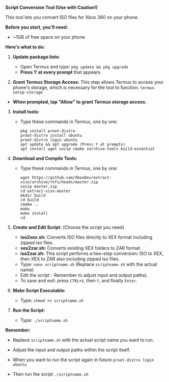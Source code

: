 **Script Conversion Tool (Use with Caution!)**

This tool lets you convert ISO files for Xbox 360 on your phone.

**Before you start, you'll need:**

* ~1GB of free space on your phone

**Here's what to do:**

1. **Update package lists:**

   - Open Termux and type:
     ```pkg update && pkg upgrade```
   - **Press Y at every prompt** that appears.

2. **Grant Termux Storage Access:**
This step allows Termux to access your phone's storage, which is necessary for the tool to function.
```termux-setup-storage```
* **When prompted, tap "Allow" to grant Termux storage access.**

3. **Install tools:**
   - Type these commands in Termux, one by one:
     ```
     pkg install proot-distro
     proot-distro install ubuntu
     proot-distro login ubuntu
     apt update && apt upgrade (Press Y at prompts)
     apt install wget unzip cmake zarchive-tools build-essential
     ```

4. **Download and Compile Tools:**
   - Type these commands in Termux, one by one:
     ```
     wget https://github.com/XboxDev/extract-xiso/archive/refs/heads/master.zip
     unzip master.zip
     cd extract-xiso-master
     mkdir build
     cd build
     cmake ..
     make
     make install
     cd
     ```

5. **Create and Edit Script:** (Choose the script you need)

   * **iso2xex.sh:** Converts ISO files directly to XEX format including zipped iso files. 
   * **xex2zar.sh:** Converts existing XEX folders to ZAR format.
   * **iso2zar.sh:** This script performs a two-step conversion: ISO to XEX, then XEX to ZAR also including zipped iso files.

   - Type: `nano scriptname.sh` (Replace `scriptname.sh` with the actual name)
   - Edit the script - Remember to adjust input and output paths).
   - To save and exit: press `CTRL+X`, then `Y`, and finally `Enter`.

6. **Make Script Executable:**
   - Type: `chmod +x scriptname.sh`

7. **Run the Script:**
   - Type: `./scriptname.sh`

**Remember:**

* Replace `scriptname.sh` with the actual script name you want to run.
* Adjust the input and output paths within the script itself.

* When you want to run the script again in future
`proot-distro login ubuntu`
* Then run the script
`./scriptname.sh`
